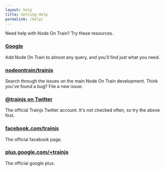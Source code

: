 ```yaml
---
layout: help
title: Getting Help
permalink: /help/
---
```


Need help with Node On Train? Try these resources.

### [Google](https://www.google.com)

Add Node On Train to almost any query, and you'll find just what you need.


### [nodeontrain/trainjs](https://github.com/nodeontrain/trainjs/issues)

Search through the issues on the main Node On Train development. Think you've found a bug? File a new issue.

### [@trainjs on Twitter](https://twitter.com/trainjs)

The official Trainjs Twitter account. It's not checked often, so try the above first.

### [facebook.com/trainjs](https://www.facebook.com/trainjs)

The official facebook page.

### [plus.google.com/+trainjs](https://plus.google.com/104992415340165278447)

The official google plus.
